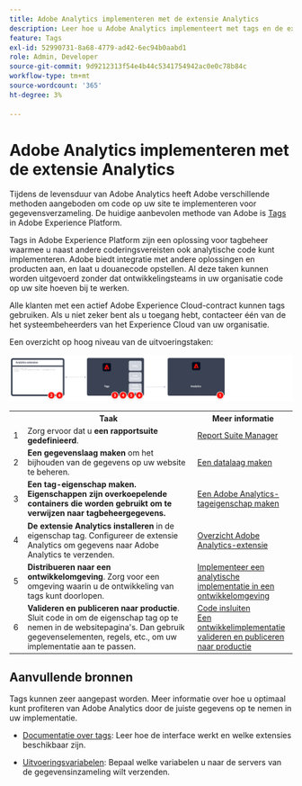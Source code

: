 ```yaml
---
title: Adobe Analytics implementeren met de extensie Analytics
description: Leer hoe u Adobe Analytics implementeert met tags en de extensie Analytics
feature: Tags
exl-id: 52990731-8a68-4779-ad42-6ec94b0aabd1
role: Admin, Developer
source-git-commit: 9d9212313f54e4b44c5341754942ac0e0c78b84c
workflow-type: tm+mt
source-wordcount: '365'
ht-degree: 3%

---
```


# Adobe Analytics implementeren met de extensie Analytics

Tijdens de levensduur van Adobe Analytics heeft Adobe verschillende methoden aangeboden om code op uw site te implementeren voor gegevensverzameling. De huidige aanbevolen methode van Adobe is [Tags](https://experienceleague.adobe.com/docs/experience-platform/tags/home.html?lang=en) in Adobe Experience Platform.

Tags in Adobe Experience Platform zijn een oplossing voor tagbeheer waarmee u naast andere coderingsvereisten ook analytische code kunt implementeren. Adobe biedt integratie met andere oplossingen en producten aan, en laat u douanecode opstellen. Al deze taken kunnen worden uitgevoerd zonder dat ontwikkelingsteams in uw organisatie code op uw site hoeven bij te werken.

Alle klanten met een actief Adobe Experience Cloud-contract kunnen tags gebruiken. Als u niet zeker bent als u toegang hebt, contacteer één van de het systeembeheerders van het Experience Cloud van uw organisatie.

Een overzicht op hoog niveau van de uitvoeringstaken:



![Adobe Analytics implementeren met behulp van de analyseextensieworkflow, zoals beschreven in deze sectie.](../assets/analytics-extension-annotated.png)

<table style="width:100%">

<tr>
<th style="width:5%"></th><th style="width:60%"><b>Taak</b></th><th style="width:35%"><b>Meer informatie</b></th>
</tr>

<tr>
<td> 1</td>
<td>Zorg ervoor dat u <b>een rapportsuite gedefinieerd</b>.</td>
<td><a href="../../admin/admin/c-manage-report-suites/report-suites-admin.md">Report Suite Manager</a></td>
</tr>

<tr>
<td>2</td>
<td><b>Een gegevenslaag maken</b> om het bijhouden van de gegevens op uw website te beheren.</td>
<td>
<a href="../prepare/data-layer.md">Een datalaag maken</a>
</td>
</tr>

<tr>
<td>3</td>
<td><b><b>Een tag-eigenschap maken</b>. Eigenschappen zijn overkoepelende containers die worden gebruikt om te verwijzen naar tagbeheergegevens.</td>
<td><a href="../launch/create-analytics-property.md">Een Adobe Analytics-tageigenschap maken</a></td>
</tr>

<tr>
<td>4</td><td><b>De extensie Analytics installeren</b> in de eigenschap tag. Configureer de extensie Analytics om gegevens naar Adobe Analytics te verzenden.</td>
<td><a href="https://experienceleague.adobe.com/docs/experience-platform/tags/extensions/client/analytics/overview.html?lang=en">Overzicht Adobe Analytics-extensie</a></td>
</tr>

<tr>
<td>5</td>
<td><b>Distribueren naar een ontwikkelomgeving</b>. Zorg voor een omgeving waarin u de ontwikkeling van tags kunt doorlopen.</td>
<td><a href="./deploy-dev.md">Implementeer een analytische implementatie in een ontwikkelomgeving</td>
</tr>

<tr>
<td>6</td> 
<td><b>Valideren en publiceren naar productie</b>. Sluit code in om de eigenschap tag op te nemen in de websitepagina's. Dan gebruik gegevenselementen, regels, etc., om uw implementatie aan te passen.</td>
<td><a href="https://experienceleague.adobe.com/docs/experience-platform/tags/publish/environments/environments.html?lang=en#embed-code">Code insluiten</a><br/><a href="./validate-publish-prod.md">Een ontwikkelimplementatie valideren en publiceren naar productie</a></td>
</tr>

</table>

## Aanvullende bronnen

Tags kunnen zeer aangepast worden. Meer informatie over hoe u optimaal kunt profiteren van Adobe Analytics door de juiste gegevens op te nemen in uw implementatie.

- [Documentatie over tags](https://experienceleague.adobe.com/docs/experience-platform/tags/home.html#): Leer hoe de interface werkt en welke extensies beschikbaar zijn.

- [Uitvoeringsvariabelen](../vars/overview.md): Bepaal welke variabelen u naar de servers van de gegevensinzameling wilt verzenden.
